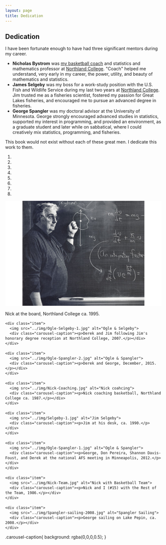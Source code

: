 ```yaml
---
layout: page
title: Dedication
---
```


## Dedication

I have been fortunate enough to have had three significant mentors during my career.

* **Nicholas Bystrom** was [my basketball coach](http://www.northlandcollegesports.com/hof.aspx?hof=48&path=&kiosk=) and statistics and mathematics professor at [Northland College](http://www.northland.edu/).  "Coach" helped me understand, very early in my career, the power, utility, and beauty of mathematics and statistics.
* **James Selgeby** was my boss for a work-study position with the U.S. Fish and Wildlife Service during my last two years at [Northland College](http://www.northland.edu/).  Jim trusted me as a fisheries scientist, fostered my passion for Great Lakes fisheries, and encouraged me to pursue an advanced degree in fisheries.
* **George Spangler** was my doctoral advisor at the University of Minnesota.  George strongly encouraged advanced studies in statistics, supported my interest in programming, and provided an environment, as a graduate student and later while on sabbatical, where I could creatively mix statistics, programming, and fisheries.

This book would not exist without each of these great men.  I dedicate this work to them.

<div id="mentorCarousel" class="carousel slide" data-ride="carousel">
  <!-- Indicators -->
  <ol class="carousel-indicators">
    <li data-target="#mentorCarousel" data-slide-to="0" class="active"></li>
    <li data-target="#mentorCarousel" data-slide-to="1"></li>
    <li data-target="#mentorCarousel" data-slide-to="2"></li>
    <li data-target="#mentorCarousel" data-slide-to="3"></li>
    <li data-target="#mentorCarousel" data-slide-to="4"></li>
    <li data-target="#mentorCarousel" data-slide-to="5"></li>
    <li data-target="#mentorCarousel" data-slide-to="6"></li>
    <li data-target="#mentorCarousel" data-slide-to="7"></li>
  </ol>

  <!-- Wrapper for slides -->
  <div class="carousel-inner" role="listbox">
    <div class="item active">
      <img src="../img/Nick-Board.jpg" alt="Nick at his best">
      <div class="carousel-caption"><p>Nick at the board, Northland College ca. 1995.</p></div>
    </div>

    <div class="item">
      <img src="../img/Ogle-Selgeby-1.jpg" alt="Ogle & Selgeby">
      <div class="carousel-caption"><p>Derek and Jim following Jim's honorary degree reception at Northland College, 2007.</p></div>
    </div>

    <div class="item">
      <img src="../img/Ogle-Spangler-2.jpg" alt="Ogle & Spangler">
      <div class="carousel-caption"><p>Derek and George, December, 2015.</p></div>
    </div>

    <div class="item">
      <img src="../img/Nick-Coaching.jpg" alt="Nick coahcing">
      <div class="carousel-caption"><p>Nick coaching basketball, Northland College ca. 1987.</p></div>
    </div>

    <div class="item">
      <img src="../img/Selgeby-1.jpg" alt="Jim Selgeby">
      <div class="carousel-caption"><p>Jim at his desk, ca. 1990.</p></div>
    </div>

    <div class="item">
      <img src="../img/Ogle-Spangler-1.jpg" alt="Ogle & Spangler">
      <div class="carousel-caption"><p>George, Don Pereira, Shannon Davis-Foust, and Derek at the national AFS meeting in Minneapolis, 2012.</p></div>
    </div>

    <div class="item">
      <img src="../img/Nick-Team.jpg" alt="Nick with Basketball Team">
      <div class="carousel-caption"><p>Nick and I (#15) with the Rest of the Team, 1986.</p></div>
    </div>

    <div class="item">
      <img src="../img/Spangler-sailing-2008.jpg" alt="Spangler Sailing">
      <div class="carousel-caption"><p>George sailing on Lake Pepin, ca. 2008.</p></div>
    </div>
  </div>
  
</div>

.carousel-caption{
    background: rgba(0,0,0,0.5);
}
